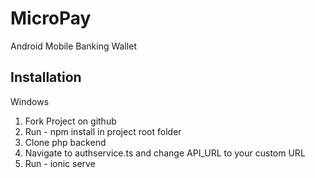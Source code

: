 # MicroPay
Android Mobile Banking Wallet

Installation
--------------------------------------
Windows
1)  Fork Project on github
2)  Run - npm install in project root folder
3)  Clone php backend 
4)  Navigate to authservice.ts and change API_URL to your custom URL
5)  Run - ionic serve


